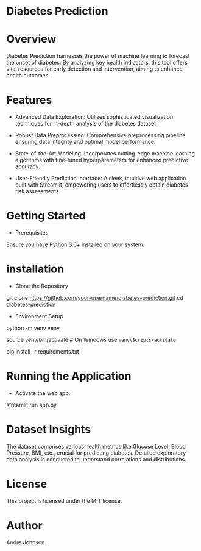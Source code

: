 # Diabetes Prediction

# Overview

Diabetes Prediction harnesses the power of machine learning to forecast the onset of diabetes. By analyzing key health indicators, this tool offers vital resources for early detection and intervention, aiming to enhance health outcomes. 

# Features

* Advanced Data Exploration: Utilizes sophisticated visualization techniques for in-depth analysis of the diabetes dataset.
  
* Robust Data Preprocessing: Comprehensive preprocessing pipeline ensuring data integrity and optimal model performance.
  
* State-of-the-Art Modeling: Incorporates cutting-edge machine learning algorithms with fine-tuned hyperparameters for enhanced predictive accuracy.
  
* User-Friendly Prediction Interface: A sleek, intuitive web application built with Streamlit, empowering users to effortlessly obtain diabetes risk assessments.

# Getting Started

* Prerequisites
  
Ensure you have Python 3.6+ installed on your system.

# installation

* Clone the Repository

git clone https://github.com/your-username/diabetes-prediction.git
cd diabetes-prediction

* Environment Setup

python -m venv venv

source venv/bin/activate  # On Windows use `venv\Scripts\activate`

pip install -r requirements.txt


# Running the Application

* Activate the web app:

streamlit run app.py

# Dataset Insights

The dataset comprises various health metrics like Glucose Level, Blood Pressure, BMI, etc., crucial for predicting diabetes. Detailed exploratory data analysis is conducted to understand correlations and distributions.

# License

This project is licensed under the MIT license.


# Author

Andre Johnson 
